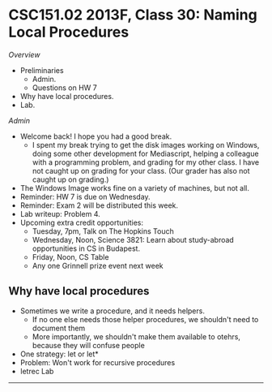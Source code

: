 CSC151.02 2013F, Class 30: Naming Local Procedures
==================================================

_Overview_

* Preliminaries
    * Admin.
    * Questions on HW 7
* Why have local procedures.
* Lab.

_Admin_

* Welcome back!  I hope you had a good break.
   * I spent my break trying to get the disk images working on Windows,
     doing some other development for Mediascript, helping a colleague
     with a programming problem, and grading for my other class.  I have
     not caught up on grading for your class.  (Our grader has also not
     caught up on grading.)
* The Windows Image works fine on a variety of machines, but not all.
* Reminder: HW 7 is due on Wednesday.
* Reminder: Exam 2 will be distributed this week.
* Lab writeup: Problem 4.
* Upcoming extra credit opportunities:
    * Tuesday, 7pm, Talk on The Hopkins Touch
    * Wednesday, Noon, Science 3821: Learn about study-abroad opportunities
      in CS in Budapest.
    * Friday, Noon, CS Table
    * Any one Grinnell prize event next week

Why have local procedures
-------------------------

* Sometimes we write a procedure, and it needs helpers.
    * If no one else needs those helper procedures, we shouldn't need to
      document them
    * More importantly, we shouldn't make them available to otehrs, because
      they will confuse people
* One strategy: let or let*
* Problem: Won't work for recursive procedures
* letrec
Lab
---
